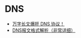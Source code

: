 # DNS

* [万字长文爆肝 DNS 协议！](https://network.51cto.com/article/641655.html)
* [DNS报文格式解析（非常详细）](http://c.biancheng.net/view/6457.html)
